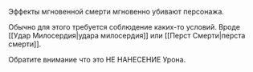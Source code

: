 Эффекты мгновенной смерти мгновенно убивают персонажа.

Обычно для этого требуется соблюдение каких-то условий. Вроде [[Удар Милосердия|удара милосердия]] или [[Перст Смерти|перста смерти]]. 

Обратите внимание что это НЕ НАНЕСЕНИЕ Урона. 